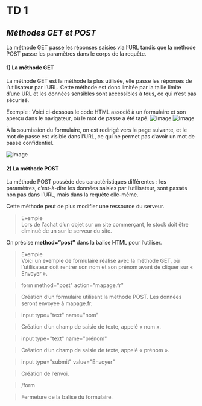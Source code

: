 # TD **1**

## *Méthodes GET et POST*

La méthode GET passe les réponses saisies via l’URL tandis que la méthode POST passe les paramètres dans le corps de la requête.

#### 1) La méthode GET
 
La méthode GET est la méthode la plus utilisée, elle passe les réponses de l’utilisateur par l’URL.
Cette méthode est donc limitée par la taille limite d’une URL et les données sensibles sont accessibles à tous, ce qui n’est pas sécurisé.

Exemple : Voici ci-dessous le code HTML associé à un formulaire et son aperçu dans le navigateur, où le mot de passe a été tapé.
![Image](https://e.educlever.com/img/5/8/9/8/589830.jpg)
![Image](https://e.educlever.com/img/5/8/9/9/589908.jpg)

À la soumission du formulaire, on est redirigé vers la page suivante, et le mot de passe est visible dans l’URL, ce qui ne permet pas d’avoir un mot de passe confidentiel.

![Image](https://e.educlever.com/img/5/8/9/9/589911.jpg)

#### 2) La méthode POST

La méthode POST possède des caractéristiques différentes : les paramètres, c’est-à-dire les données saisies par l’utilisateur, sont passés non pas dans l’URL, mais dans la requête elle-même.

Cette méthode peut de plus modifier une ressource du serveur.

> Exemple\
Lors de l’achat d’un objet sur un site commerçant, le stock doit être diminué de un sur le serveur du site.

On précise **method=”post”** dans la balise HTML pour l’utiliser.

> Exemple\
>Voici un exemple de formulaire réalisé avec la méthode GET, où l’utilisateur doit rentrer son nom et son prénom avant de cliquer sur « Envoyer ».


> form method="post" action="mapage.fr"

> Création d’un formulaire utilisant la méthode POST. Les données seront envoyée à mapage.fr.

>   input type="text" name="nom"

> Création d’un champ de saisie de texte, appelé « nom ».

>  input type="text" name="prénom"

> Création d’un champ de saisie de texte, appelé « prénom ».

>  input type="submit" value="Envoyer"

> Création de l’envoi.

> /form

> Fermeture de la balise du formulaire.
